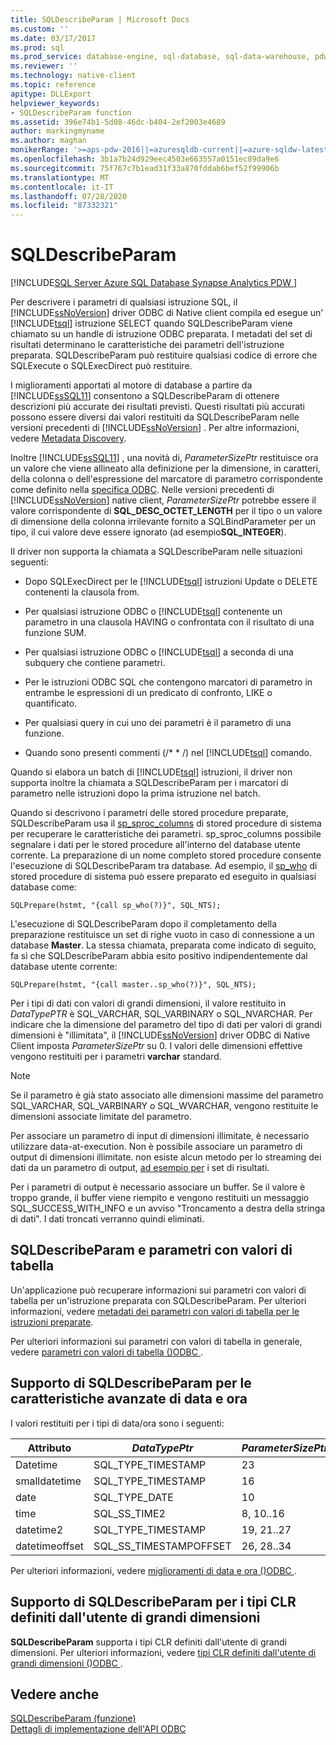 ```yaml
---
title: SQLDescribeParam | Microsoft Docs
ms.custom: ''
ms.date: 03/17/2017
ms.prod: sql
ms.prod_service: database-engine, sql-database, sql-data-warehouse, pdw
ms.reviewer: ''
ms.technology: native-client
ms.topic: reference
apitype: DLLExport
helpviewer_keywords:
- SQLDescribeParam function
ms.assetid: 396e74b1-5d08-46dc-b404-2ef2003e4689
author: markingmyname
ms.author: maghan
monikerRange: '>=aps-pdw-2016||=azuresqldb-current||=azure-sqldw-latest||>=sql-server-2016||=sqlallproducts-allversions||>=sql-server-linux-2017||=azuresqldb-mi-current'
ms.openlocfilehash: 3b1a7b24d929eec4503e663557a0151ec89da9e6
ms.sourcegitcommit: 75f767c7b1ead31f33a870fddab6bef52f99906b
ms.translationtype: MT
ms.contentlocale: it-IT
ms.lasthandoff: 07/28/2020
ms.locfileid: "87332321"
---
```

# <a name="sqldescribeparam"></a>SQLDescribeParam
[!INCLUDE[SQL Server Azure SQL Database Synapse Analytics PDW ](../../includes/applies-to-version/sql-asdb-asdbmi-asa-pdw.md)]

  Per descrivere i parametri di qualsiasi istruzione SQL, il [!INCLUDE[ssNoVersion](../../includes/ssnoversion-md.md)] driver ODBC di Native client compila ed esegue un' [!INCLUDE[tsql](../../includes/tsql-md.md)] istruzione SELECT quando SQLDescribeParam viene chiamato su un handle di istruzione ODBC preparata. I metadati del set di risultati determinano le caratteristiche dei parametri dell'istruzione preparata. SQLDescribeParam può restituire qualsiasi codice di errore che SQLExecute o SQLExecDirect può restituire.  
  
 I miglioramenti apportati al motore di database a partire da [!INCLUDE[ssSQL11](../../includes/sssql11-md.md)] consentono a SQLDescribeParam di ottenere descrizioni più accurate dei risultati previsti. Questi risultati più accurati possono essere diversi dai valori restituiti da SQLDescribeParam nelle versioni precedenti di [!INCLUDE[ssNoVersion](../../includes/ssnoversion-md.md)] . Per altre informazioni, vedere [Metadata Discovery](../../relational-databases/native-client/features/metadata-discovery.md).  
  
 Inoltre [!INCLUDE[ssSQL11](../../includes/sssql11-md.md)] , una novità di, *ParameterSizePtr* restituisce ora un valore che viene allineato alla definizione per la dimensione, in caratteri, della colonna o dell'espressione del marcatore di parametro corrispondente come definito nella [specifica ODBC](https://go.microsoft.com/fwlink/?LinkId=207044). Nelle versioni precedenti di [!INCLUDE[ssNoVersion](../../includes/ssnoversion-md.md)] native client, *ParameterSizePtr* potrebbe essere il valore corrispondente di **SQL_DESC_OCTET_LENGTH** per il tipo o un valore di dimensione della colonna irrilevante fornito a SQLBindParameter per un tipo, il cui valore deve essere ignorato (ad esempio**SQL_INTEGER**).  
  
 Il driver non supporta la chiamata a SQLDescribeParam nelle situazioni seguenti:  
  
-   Dopo SQLExecDirect per le [!INCLUDE[tsql](../../includes/tsql-md.md)] istruzioni Update o DELETE contenenti la clausola from.  
  
-   Per qualsiasi istruzione ODBC o [!INCLUDE[tsql](../../includes/tsql-md.md)] contenente un parametro in una clausola HAVING o confrontata con il risultato di una funzione SUM.  
  
-   Per qualsiasi istruzione ODBC o [!INCLUDE[tsql](../../includes/tsql-md.md)] a seconda di una subquery che contiene parametri.  
  
-   Per le istruzioni ODBC SQL che contengono marcatori di parametro in entrambe le espressioni di un predicato di confronto, LIKE o quantificato.  
  
-   Per qualsiasi query in cui uno dei parametri è il parametro di una funzione.  
  
-   Quando sono presenti commenti (/* \* /) nel [!INCLUDE[tsql](../../includes/tsql-md.md)] comando.  
  
 Quando si elabora un batch di [!INCLUDE[tsql](../../includes/tsql-md.md)] istruzioni, il driver non supporta inoltre la chiamata a SQLDescribeParam per i marcatori di parametro nelle istruzioni dopo la prima istruzione nel batch.  
  
 Quando si descrivono i parametri delle stored procedure preparate, SQLDescribeParam usa il [sp_sproc_columns](../../relational-databases/system-stored-procedures/sp-sproc-columns-transact-sql.md) di stored procedure di sistema per recuperare le caratteristiche dei parametri. sp_sproc_columns possibile segnalare i dati per le stored procedure all'interno del database utente corrente. La preparazione di un nome completo stored procedure consente l'esecuzione di SQLDescribeParam tra database. Ad esempio, il [sp_who](../../relational-databases/system-stored-procedures/sp-who-transact-sql.md) di stored procedure di sistema può essere preparato ed eseguito in qualsiasi database come:  
  
```  
SQLPrepare(hstmt, "{call sp_who(?)}", SQL_NTS);  
```  
  
 L'esecuzione di SQLDescribeParam dopo il completamento della preparazione restituisce un set di righe vuoto in caso di connessione a un database **Master**. La stessa chiamata, preparata come indicato di seguito, fa sì che SQLDescribeParam abbia esito positivo indipendentemente dal database utente corrente:  
  
```  
SQLPrepare(hstmt, "{call master..sp_who(?)}", SQL_NTS);  
```  
  
 Per i tipi di dati con valori di grandi dimensioni, il valore restituito in *DataTypePTR* è SQL_VARCHAR, SQL_VARBINARY o SQL_NVARCHAR. Per indicare che la dimensione del parametro del tipo di dati per valori di grandi dimensioni è "illimitata", il [!INCLUDE[ssNoVersion](../../includes/ssnoversion-md.md)] driver ODBC di Native Client imposta *ParameterSizePtr* su 0. I valori delle dimensioni effettive vengono restituiti per i parametri **varchar** standard.  
  
> [!NOTE]  
>  Se il parametro è già stato associato alle dimensioni massime del parametro SQL_VARCHAR, SQL_VARBINARY o SQL_WVARCHAR, vengono restituite le dimensioni associate limitate del parametro.  
  
 Per associare un parametro di input di dimensioni illimitate, è necessario utilizzare data-at-execution. Non è possibile associare un parametro di output di dimensioni illimitate. non esiste alcun metodo per lo streaming dei dati da un parametro di output, [ad esempio per](../../relational-databases/native-client-odbc-api/sqlgetdata.md) i set di risultati.  
  
 Per i parametri di output è necessario associare un buffer. Se il valore è troppo grande, il buffer viene riempito e vengono restituiti un messaggio SQL_SUCCESS_WITH_INFO e un avviso "Troncamento a destra della stringa di dati". I dati troncati verranno quindi eliminati.  
  
## <a name="sqldescribeparam-and-table-valued-parameters"></a>SQLDescribeParam e parametri con valori di tabella  
 Un'applicazione può recuperare informazioni sui parametri con valori di tabella per un'istruzione preparata con SQLDescribeParam. Per ulteriori informazioni, vedere [metadati dei parametri con valori di tabella per le istruzioni preparate](../../relational-databases/native-client-odbc-table-valued-parameters/table-valued-parameter-metadata-for-prepared-statements.md).  
  
 Per ulteriori informazioni sui parametri con valori di tabella in generale, vedere [parametri con valori di tabella &#40;&#41;ODBC ](../../relational-databases/native-client-odbc-table-valued-parameters/table-valued-parameters-odbc.md).  
  
## <a name="sqldescribeparam-support-for-enhanced-date-and-time-features"></a>Supporto di SQLDescribeParam per le caratteristiche avanzate di data e ora  
 I valori restituiti per i tipi di data/ora sono i seguenti:  
  
| Attributo | *DataTypePtr* | *ParameterSizePtr* | *DecimalDigitsPtr* |  
| --------- | ------------- | ------------------ | ------------------ |  
|Datetime|SQL_TYPE_TIMESTAMP|23|3|  
|smalldatetime|SQL_TYPE_TIMESTAMP|16|0|  
|date|SQL_TYPE_DATE|10|0|  
|time|SQL_SS_TIME2|8, 10..16|0..7|  
|datetime2|SQL_TYPE_TIMESTAMP|19, 21..27|0..7|  
|datetimeoffset|SQL_SS_TIMESTAMPOFFSET|26, 28..34|0..7|  
  
 Per ulteriori informazioni, vedere [miglioramenti di data e ora &#40;&#41;ODBC ](../../relational-databases/native-client-odbc-date-time/date-and-time-improvements-odbc.md).  
  
## <a name="sqldescribeparam-support-for-large-clr-udts"></a>Supporto di SQLDescribeParam per i tipi CLR definiti dall'utente di grandi dimensioni  
 **SQLDescribeParam** supporta i tipi CLR definiti dall'utente di grandi dimensioni. Per ulteriori informazioni, vedere [tipi CLR definiti dall'utente di grandi dimensioni &#40;&#41;ODBC ](../../relational-databases/native-client/odbc/large-clr-user-defined-types-odbc.md).  
  
## <a name="see-also"></a>Vedere anche  
 [SQLDescribeParam (funzione)](https://go.microsoft.com/fwlink/?LinkId=59339)   
 [Dettagli di implementazione dell'API ODBC](../../relational-databases/native-client-odbc-api/odbc-api-implementation-details.md)  
  
  
